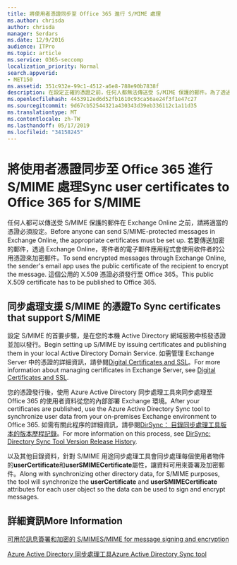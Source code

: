 ```yaml
---
title: 將使用者憑證同步至 Office 365 進行 S/MIME 處理
ms.author: chrisda
author: chrisda
manager: Serdars
ms.date: 12/9/2016
audience: ITPro
ms.topic: article
ms.service: O365-seccomp
localization_priority: Normal
search.appverid:
- MET150
ms.assetid: 351c932e-99c1-4512-a6e8-788e90b7838f
description: 在設定正確的憑證之前，任何人都無法傳送受 S/MIME 保護的郵件。為了透過 Exchange Online 傳送加密郵件，寄件者的電子郵件程式會使用收件者的公用憑證為郵件加密。這個公用的 X.509 憑證必須發行至 Office 365。
ms.openlocfilehash: 4453912ed6d52fb1610c93ca56ae24f3f1e47c27
ms.sourcegitcommit: 9d67cb52544321a430343d39eb336112c1a11d35
ms.translationtype: MT
ms.contentlocale: zh-TW
ms.lasthandoff: 05/17/2019
ms.locfileid: "34158245"
---
```

# <a name="sync-user-certificates-to-office-365-for-smime"></a><span data-ttu-id="b8369-105">將使用者憑證同步至 Office 365 進行 S/MIME 處理</span><span class="sxs-lookup"><span data-stu-id="b8369-105">Sync user certificates to Office 365 for S/MIME</span></span>

<span data-ttu-id="b8369-106">任何人都可以傳送受 S/MIME 保護的郵件在 Exchange Online 之前，請將適當的憑證必須設定。</span><span class="sxs-lookup"><span data-stu-id="b8369-106">Before anyone can send S/MIME-protected messages in Exchange Online, the appropriate certificates must be set up.</span></span> <span data-ttu-id="b8369-107">若要傳送加密的郵件，透過 Exchange Online，寄件者的電子郵件應用程式會使用收件者的公用憑證來加密郵件。</span><span class="sxs-lookup"><span data-stu-id="b8369-107">To send encrypted messages through Exchange Online, the sender's email app uses the public certificate of the recipient to encrypt the message.</span></span> <span data-ttu-id="b8369-108">這個公用的 X.509 憑證必須發行至 Office 365。</span><span class="sxs-lookup"><span data-stu-id="b8369-108">This public X.509 certificate has to be published to Office 365.</span></span>

## <a name="to-sync-certificates-that-support-smime"></a><span data-ttu-id="b8369-109">同步處理支援 S/MIME 的憑證</span><span class="sxs-lookup"><span data-stu-id="b8369-109">To Sync certificates that support S/MIME</span></span>

<span data-ttu-id="b8369-110">設定 S/MIME 的首要步驟，是在您的本機 Active Directory 網域服務中核發憑證並加以發行。</span><span class="sxs-lookup"><span data-stu-id="b8369-110">Begin setting up S/MIME by issuing certificates and publishing them in your local Active Directory Domain Service.</span></span> <span data-ttu-id="b8369-111">如需管理 Exchange Server 中的憑證的詳細資訊，請參閱[Digital Certificates and SSL](http://technet.microsoft.com/library/a9e2e08c-d46a-4135-a387-eb653212b676.aspx)。</span><span class="sxs-lookup"><span data-stu-id="b8369-111">For more information about managing certificates in Exchange Server, see [Digital Certificates and SSL](http://technet.microsoft.com/library/a9e2e08c-d46a-4135-a387-eb653212b676.aspx).</span></span>

<span data-ttu-id="b8369-112">您的憑證發行後，使用 Azure Active Directory 同步處理工具來同步處理至 Office 365 的使用者資料從您的內部部署 Exchange 環境。</span><span class="sxs-lookup"><span data-stu-id="b8369-112">After your certificates are published, use the Azure Active Directory Sync tool to synchronize user data from your on-premises Exchange environment to Office 365.</span></span> <span data-ttu-id="b8369-113">如需有關此程序的詳細資訊，請參閱[DirSync： 目錄同步處理工具版本的版本歷程記錄](https://go.microsoft.com/fwlink/p/?LinkId=392587)。</span><span class="sxs-lookup"><span data-stu-id="b8369-113">For more information on this process, see [DirSync: Directory Sync Tool Version Release History](https://go.microsoft.com/fwlink/p/?LinkId=392587).</span></span>

<span data-ttu-id="b8369-114">以及其他目錄資料，針對 S/MIME 用途同步處理工具會同步處理每個使用者物件的**userCertificate**和**userSMIMECertificate**屬性，讓資料可用來簽署及加密郵件。</span><span class="sxs-lookup"><span data-stu-id="b8369-114">Along with synchronizing other directory data, for S/MIME purposes, the tool will synchronize the  **userCertificate** and **userSMIMECertificate** attributes for each user object so the data can be used to sign and encrypt messages.</span></span>

## <a name="more-information"></a><span data-ttu-id="b8369-115">詳細資訊</span><span class="sxs-lookup"><span data-stu-id="b8369-115">More Information</span></span>

[<span data-ttu-id="b8369-116">可用於訊息簽署和加密的 S/MIME</span><span class="sxs-lookup"><span data-stu-id="b8369-116">S/MIME for message signing and encryption</span></span>](s-mime-for-message-signing-and-encryption.md)

[<span data-ttu-id="b8369-117">Azure Active Directory 同步處理工具</span><span class="sxs-lookup"><span data-stu-id="b8369-117">Azure Active Directory Sync tool</span></span>](https://go.microsoft.com/fwlink/p/?LinkId=392587)
